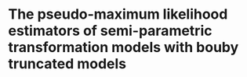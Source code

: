 # The pseudo-maximum likelihood estimators of semi-parametric transformation models with bouby truncated models
